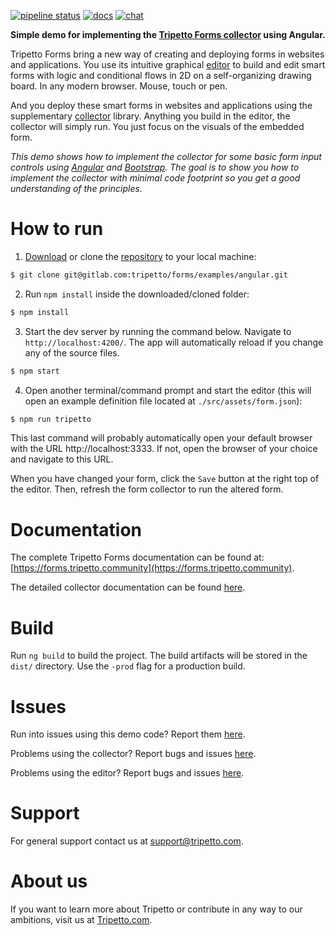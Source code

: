 [![pipeline status](https://gitlab.com/tripetto/forms/examples/angular/badges/master/pipeline.svg)](https://gitlab.com/tripetto/forms/examples/angular/commits/master)
[![docs](https://img.shields.io/badge/docs-website-blue.svg)](https://forms.tripetto.community/collector)
[![chat](https://img.shields.io/gitter/room/nwjs/nw.js.svg)](https://gitter.im/tripetto/forms)

**Simple demo for implementing the [Tripetto Forms collector](https://www.npmjs.com/package/@tripetto/forms-collector) using Angular.**

Tripetto Forms bring a new way of creating and deploying forms in websites and applications. You use its intuitive graphical [editor](https://www.npmjs.com/package/@tripetto/forms-editor) to build and edit smart forms with logic and conditional flows in 2D on a self-organizing drawing board. In any modern browser. Mouse, touch or pen.

And you deploy these smart forms in websites and applications using the supplementary [collector](https://www.npmjs.com/package/@tripetto/forms-collector) library. Anything you build in the editor, the collector will simply run. You just focus on the visuals of the embedded form.

*This demo shows how to implement the collector for some basic form input controls using [Angular](https://angular.io/) and [Bootstrap](http://getbootstrap.com/). The goal is to show you how to implement the collector with minimal code footprint so you get a good understanding of the principles.*

# How to run
1. [Download](https://gitlab.com/tripetto/forms/examples/angular/repository/master/archive.zip) or clone the [repository](https://gitlab.com/tripetto/forms/examples/angular) to your local machine:
```bash
$ git clone git@gitlab.com:tripetto/forms/examples/angular.git
```

2. Run `npm install` inside the downloaded/cloned folder:
```bash
$ npm install
```

3. Start the dev server by running the command below. Navigate to `http://localhost:4200/`. The app will automatically reload if you change any of the source files.
```bash
$ npm start
```

4. Open another terminal/command prompt and start the editor (this will open an example definition file located at `./src/assets/form.json`):
```bash
$ npm run tripetto
```

This last command will probably automatically open your default browser with the URL http://localhost:3333. If not, open the browser of your choice and navigate to this URL.

When you have changed your form, click the `Save` button at the right top of the editor. Then, refresh the form collector to run the altered form.

# Documentation
The complete Tripetto Forms documentation can be found at: [https://forms.tripetto.community](https://forms.tripetto.community).

The detailed collector documentation can be found [here](https://forms.tripetto.community/collector/).

# Build
Run `ng build` to build the project. The build artifacts will be stored in the `dist/` directory. Use the `-prod` flag for a production build.

# Issues
Run into issues using this demo code? Report them [here](https://gitlab.com/tripetto/forms/examples/angular/issues).

Problems using the collector? Report bugs and issues [here](https://gitlab.com/tripetto/forms/collector/issues).

Problems using the editor? Report bugs and issues [here](https://gitlab.com/tripetto/forms/editor/issues).

# Support
For general support contact us at support@tripetto.com.

# About us
If you want to learn more about Tripetto or contribute in any way to our ambitions, visit us at [Tripetto.com](https://tripetto.com/).
